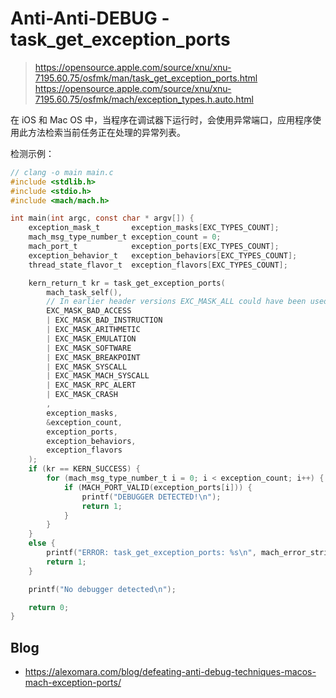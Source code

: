 # Anti-Anti-DEBUG - task_get_exception_ports

> https://opensource.apple.com/source/xnu/xnu-7195.60.75/osfmk/man/task_get_exception_ports.html
> https://opensource.apple.com/source/xnu/xnu-7195.60.75/osfmk/mach/exception_types.h.auto.html

在 iOS 和 Mac OS 中，当程序在调试器下运行时，会使用异常端口，应用程序使用此方法检索当前任务正在处理的异常列表。

检测示例：

```c
// clang -o main main.c
#include <stdlib.h>
#include <stdio.h>
#include <mach/mach.h>

int main(int argc, const char * argv[]) {
	exception_mask_t       exception_masks[EXC_TYPES_COUNT];
	mach_msg_type_number_t exception_count = 0;
	mach_port_t            exception_ports[EXC_TYPES_COUNT];
	exception_behavior_t   exception_behaviors[EXC_TYPES_COUNT];
	thread_state_flavor_t  exception_flavors[EXC_TYPES_COUNT];

	kern_return_t kr = task_get_exception_ports(
		mach_task_self(),
		// In earlier header versions EXC_MASK_ALL could have been used, but it now includes too much.
		EXC_MASK_BAD_ACCESS
		| EXC_MASK_BAD_INSTRUCTION
		| EXC_MASK_ARITHMETIC
		| EXC_MASK_EMULATION
		| EXC_MASK_SOFTWARE
		| EXC_MASK_BREAKPOINT
		| EXC_MASK_SYSCALL
		| EXC_MASK_MACH_SYSCALL
		| EXC_MASK_RPC_ALERT
		| EXC_MASK_CRASH
		,
		exception_masks,
		&exception_count,
		exception_ports,
		exception_behaviors,
		exception_flavors
	);
	if (kr == KERN_SUCCESS) {
		for (mach_msg_type_number_t i = 0; i < exception_count; i++) {
			if (MACH_PORT_VALID(exception_ports[i])) {
				printf("DEBUGGER DETECTED!\n");
				return 1;
			}
		}
	}
	else {
		printf("ERROR: task_get_exception_ports: %s\n", mach_error_string(kr));
		return 1;
	}

	printf("No debugger detected\n");

	return 0;
}
```

## Blog
- https://alexomara.com/blog/defeating-anti-debug-techniques-macos-mach-exception-ports/